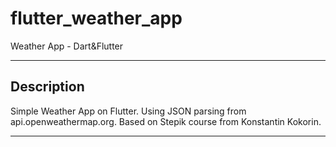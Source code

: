 # flutter_weather_app

Weather App - Dart&Flutter
____
  
## Description
  
Simple Weather App on Flutter.
Using JSON parsing from api.openweathermap.org.
Based on Stepik course from Konstantin Kokorin.
____
